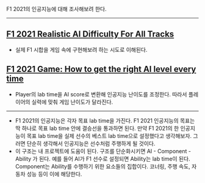 F1 2021의 인공지능에 대해 조사해보려 한다.


---

## [F1 2021 Realistic AI Difficulty For All Tracks](https://simracingsetup.com/f1-2021-game/f1-2021-realistic-ai-difficulty/)
- 실제 F1 시합을 게임 속에 구현해보려 하는 시도로 이해된다.

## [F1 2021 Game: How to get the right AI level every time](https://racinggames.gg/f1/f1-2021-game-how-to-get-the-right-ai-level-every-time-career-mode-my-team-difficulty/)
- Player의 lab time을 AI score로 변환해 인공지능 난이도를 조정한다. 따라서 플레이어의 실력에 맞춰 게임 난이도가 달라진다.


 ---
 
- F1 2021의 인공지능은 각자 목표 lab time을 가진다. F1 2021 인공지능의 목표는 딱 하나로 목표 lab time 안에 결승선을 통과하면 된다. 만약 F1 2021의 한 인공지능이 목표 lab time을 실제 선수의 베스트 lab time으로 설정했다고 생각해보자. 그러면 단순히 생각해서 인공지능은 선수처럼 주행하게 될 것이다.   
- 이 구조는 내 프로젝트에 도움이 된다. 구조를 단순화시키면 AI - Component - Ability 가 된다. 예를 들어 AI가 F1 선수로 설정되면 Ability는 lab time이 된다. Component는 Ability를 수행하기 위한 요소들의 집합이다. 코너링, 주행 속도, 자동차 성능 등이 이에 해당한다.
